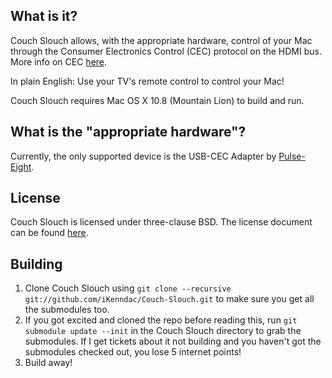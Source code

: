 ## What is it? ##

Couch Slouch allows, with the appropriate hardware, control of your Mac through the Consumer Electronics Control (CEC) protocol on the HDMI bus. More info on CEC [here](http://en.wikipedia.org/wiki/Consumer_Electronics_Control#CEC).

In plain English: Use your TV's remote control to control your Mac!

Couch Slouch requires Mac OS X 10.8 (Mountain Lion) to build and run.

## What is the "appropriate hardware"?

Currently, the only supported device is the USB-CEC Adapter by [Pulse-Eight](http://www.pulse-eight.com/store/).

## License ##

Couch Slouch is licensed under three-clause BSD. The license document can be found [here](https://github.com/iKenndac/Couch-Slouch/blob/master/LICENSE.markdown).

## Building ##

1. Clone Couch Slouch using `git clone --recursive git://github.com/iKenndac/Couch-Slouch.git` to make sure you get all the submodules too.
2. If you got excited and cloned the repo before reading this, run `git submodule update --init` in the Couch Slouch directory to grab the submodules. If I get tickets about it not building and you haven't got the submodules checked out, you lose 5 internet points!
3. Build away!